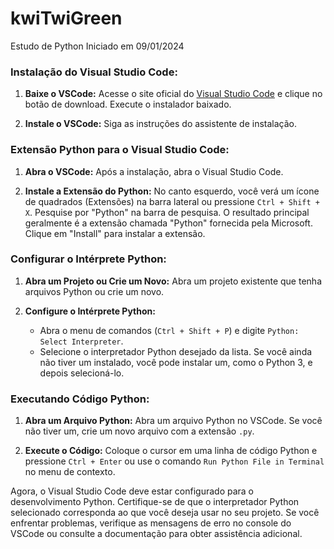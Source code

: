 # kwiTwiGreen
Estudo de Python
Iniciado em 09/01/2024

### Instalação do Visual Studio Code:

1. **Baixe o VSCode:**
   Acesse o site oficial do [Visual Studio Code](https://code.visualstudio.com/) e clique no botão de download. Execute o instalador baixado.

2. **Instale o VSCode:**
   Siga as instruções do assistente de instalação.

### Extensão Python para o Visual Studio Code:

1. **Abra o VSCode:**
   Após a instalação, abra o Visual Studio Code.

2. **Instale a Extensão do Python:**
   No canto esquerdo, você verá um ícone de quadrados (Extensões) na barra lateral ou pressione `Ctrl + Shift + X`. Pesquise por "Python" na barra de pesquisa. O resultado principal geralmente é a extensão chamada "Python" fornecida pela Microsoft. Clique em "Install" para instalar a extensão.

### Configurar o Intérprete Python:

1. **Abra um Projeto ou Crie um Novo:**
   Abra um projeto existente que tenha arquivos Python ou crie um novo.

2. **Configure o Intérprete Python:**
   - Abra o menu de comandos (`Ctrl + Shift + P`) e digite `Python: Select Interpreter`.
   - Selecione o interpretador Python desejado da lista. Se você ainda não tiver um instalado, você pode instalar um, como o Python 3, e depois selecioná-lo.

### Executando Código Python:

1. **Abra um Arquivo Python:**
   Abra um arquivo Python no VSCode. Se você não tiver um, crie um novo arquivo com a extensão `.py`.

2. **Execute o Código:**
   Coloque o cursor em uma linha de código Python e pressione `Ctrl + Enter` ou use o comando `Run Python File in Terminal` no menu de contexto.

Agora, o Visual Studio Code deve estar configurado para o desenvolvimento Python. Certifique-se de que o interpretador Python selecionado corresponda ao que você deseja usar no seu projeto. Se você enfrentar problemas, verifique as mensagens de erro no console do VSCode ou consulte a documentação para obter assistência adicional.
